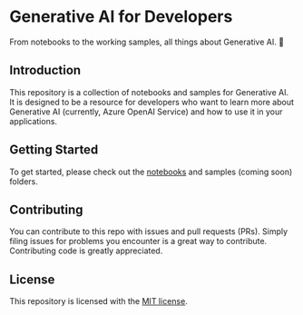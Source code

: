 # Generative AI for Developers
From notebooks to the working samples, all things about Generative AI. 🚀

## Introduction
This repository is a collection of notebooks and samples for Generative AI. It is designed to be a resource for developers who want to learn more about Generative AI (currently, Azure OpenAI Service) and how to use it in your applications.

## Getting Started

To get started, please check out the [notebooks](notebooks) and samples (coming soon) folders.

## Contributing

You can contribute to this repo with issues and pull requests (PRs). Simply filing issues for problems you encounter is a great way to contribute. Contributing code is greatly appreciated.

## License

This repository is licensed with the [MIT license](LICENSE.md).